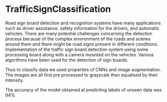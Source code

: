 # TrafficSignClassification

Road sign board detection and recognition systems have many applications such as driver assistance, safety information for the drivers, and automatic vehicles. There are many potential challenges concerning the detection process because of the complex environment of the roads and scenes around them and there might be road signs present in different conditions. Implementation of the traffic sign board detection system using some processing board along with a camera mounted on the vehicles. Various algorithms have been used for the detection of sign boards. 

Thus to classify data we used properties of CNNs and image augmentation. The images are all first pre processed to grayscale then equalised by their intensity. 

The accuracy of the model obtained at predicting labels of unseen data was 94%
